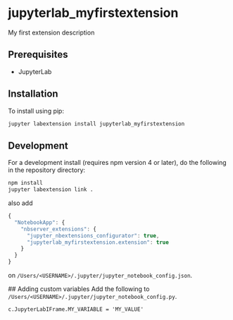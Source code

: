 # jupyterlab_myfirstextension

My first extension description


## Prerequisites

* JupyterLab

## Installation

To install using pip:

```bash
jupyter labextension install jupyterlab_myfirstextension
```

## Development

For a development install (requires npm version 4 or later), do the following in the repository directory:

```bash
npm install
jupyter labextension link .
```

also add 
```javascript
{
  "NotebookApp": {
    "nbserver_extensions": {
      "jupyter_nbextensions_configurator": true,
      "jupyterlab_myfirstextension.extension": true
    }
  }
}
```
on `/Users/<USERNAME>/.jupyter/jupyter_notebook_config.json`.

## Adding custom variables
Add the following to `/Users/<USERNAME>/.jupyter/jupyter_notebook_config.py`.

```
c.JupyterLabIFrame.MY_VARIABLE = 'MY_VALUE'
```